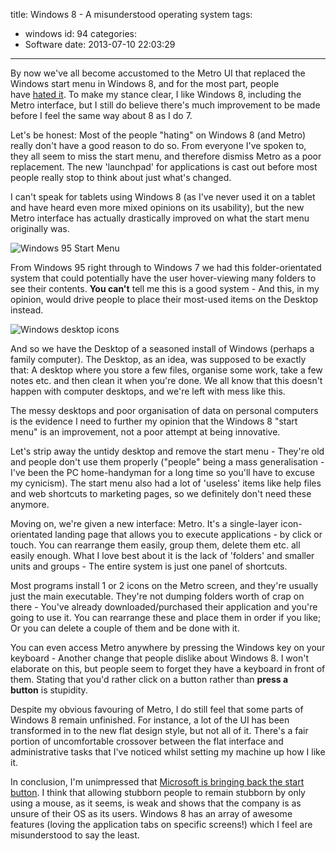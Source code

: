 title: Windows 8 - A misunderstood operating system
tags:
  - windows
id: 94
categories:
  - Software
date: 2013-07-10 22:03:29
---

By now we've all become accustomed to the Metro UI that replaced the Windows start menu in Windows 8, and for the most part, people have [hated it](http://news.sky.com/story/1087833/is-microsofts-windows-8-as-bad-as-critics-claim). To make my stance clear, I like Windows 8, including the Metro interface, but I still do believe there's much improvement to be made before I feel the same way about 8 as I do 7.

Let's be honest: Most of the people "hating" on Windows 8 (and Metro) really don't have a good reason to do so. From everyone I've spoken to, they all seem to miss the start menu, and therefore dismiss Metro as a poor replacement. The new 'launchpad' for applications is cast out before most people really stop to think about just what's changed.

I can't speak for tablets using Windows 8 (as I've never used it on a tablet and have heard even more mixed opinions on its usability), but the new Metro interface has actually drastically improved on what the start menu originally was.

![Windows 95 Start Menu](http://perrymitchell.net/wp-content/uploads/2013/11/win95startmenu.gif)

From Windows 95 right through to Windows 7 we had this folder-orientated system that could potentially have the user hover-viewing many folders to see their contents. **You can't** tell me this is a good system - And this, in my opinion, would drive people to place their most-used items on the Desktop instead.

![Windows desktop icons](http://perrymitchell.net/wp-content/uploads/2013/11/windows_desktop_icons.jpg)

And so we have the Desktop of a seasoned install of Windows (perhaps a family computer). The Desktop, as an idea, was supposed to be exactly that: A desktop where you store a few files, organise some work, take a few notes etc. and then clean it when you're done. We all know that this doesn't happen with computer desktops, and we're left with mess like this.

The messy desktops and poor organisation of data on personal computers is the evidence I need to further my opinion that the Windows 8 "start menu" is an improvement, not a poor attempt at being innovative.

Let's strip away the untidy desktop and remove the start menu - They're old and people don't use them properly ("people" being a mass generalisation - I've been the PC home-handyman for a long time so you'll have to excuse my cynicism). The start menu also had a lot of 'useless' items like help files and web shortcuts to marketing pages, so we definitely don't need these anymore.

Moving on, we're given a new interface: Metro. It's a single-layer icon-orientated landing page that allows you to execute applications - by click or touch. You can rearrange them easily, group them, delete them etc. all easily enough. What I love best about it is the lack of 'folders' and smaller units and groups - The entire system is just one panel of shortcuts.

Most programs install 1 or 2 icons on the Metro screen, and they're usually just the main executable. They're not dumping folders worth of crap on there - You've already downloaded/purchased their application and you're going to use it. You can rearrange these and place them in order if you like; Or you can delete a couple of them and be done with it.

You can even access Metro anywhere by pressing the Windows key on your keyboard - Another change that people dislike about Windows 8. I won't elaborate on this, but people seem to forget they have a keyboard in front of them. Stating that you'd rather click on a button rather than **press a button** is stupidity.

Despite my obvious favouring of Metro, I do still feel that some parts of Windows 8 remain unfinished. For instance, a lot of the UI has been transformed in to the new flat design style, but not all of it. There's a fair portion of uncomfortable crossover between the flat interface and administrative tasks that I've noticed whilst setting my machine up how I like it.

In conclusion, I'm unimpressed that [Microsoft is bringing back the start button](http://mashable.com/2013/05/30/windows-8-1-start-button/). I think that allowing stubborn people to remain stubborn by only using a mouse, as it seems, is weak and shows that the company is as unsure of their OS as its users. Windows 8 has an array of awesome features (loving the application tabs on specific screens!) which I feel are misunderstood to say the least.